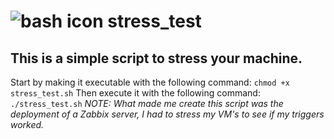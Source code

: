 # ![bash icon](https://i.ibb.co/sC66nry/68747470733a2f2f63646e2e7261776769742e636f6d2f6f64622f6f6666696369616c2d626173682d6c6f676f2f6d617374.png) stress_test
## This is a simple script to stress your machine.
Start by making it executable with the following command:
`chmod +x stress_test.sh`
Then execute it with the following command:
`./stress_test.sh`
_NOTE: What made me create this script was the deployment of a Zabbix server, I had to stress my VM's to see if my triggers worked._
